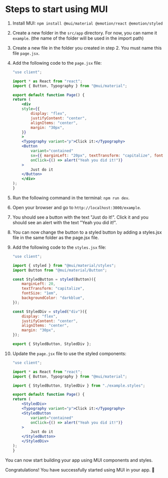 # Steps to start using MUI

1. Install MUI: `npm install @mui/material @emotion/react @emotion/styled`

2. Create a new folder in the `src/app` directory. For now, you can name it `example`. (the name of the folder will be used in the import path)

3. Create a new file in the folder you created in step 2. You must name this file `page.jsx`.

4. Add the following code to the `page.jsx` file:

    ```jsx
    "use client";

    import * as React from "react";
    import { Button, Typography } from "@mui/material";

    export default function Page() {
    return (
        <div
        style={{
            display: "flex",
            justifyContent: "center",
            alignItems: "center",
            margin: "30px",
        }}
        >
        <Typography variant="p">Click it:</Typography>
        <Button
            variant="contained"
            sx={{ marginLeft: "20px", textTransform: "capitalize", fontSize: "1em" }}
            onClick={() => alert("Yeah you did it!")}
        >
            Just do it
        </Button>
        </div>
    );
    }
    ```

5. Run the following command in the terminal: `npm run dev`.

6. Open your browser and go to `http://localhost:3000/example`.

7. You should see a button with the text "Just do it!". Click it and you should see an alert with the text "Yeah you did it!".

8. You can now change the button to a styled button by adding a styles.jsx file in the same folder as the page.jsx file.

9. Add the following code to the `styles.jsx` file:

    ```jsx
    "use client";

    import { styled } from "@mui/material/styles";
    import Button from "@mui/material/Button";

    const StyledButton = styled(Button)({
        marginLeft: 20,
        textTransform: "capitalize",
        fontSize: "1em",
        backgroundColor: "darkblue",
    });

    const StyledDiv = styled("div")({
        display: "flex",
        justifyContent: "center",
        alignItems: "center",
        margin: "30px",
    });

    export { StyledButton, StyledDiv };
    ```

10. Update the `page.jsx` file to use the styled components:

    ```jsx
    "use client";

    import * as React from "react";
    import { Button, Typography } from "@mui/material";

    import { StyledButton, StyledDiv } from "./example.styles";

    export default function Page() {
    return (
        <StyledDiv>
        <Typography variant="p">Click it:</Typography>
        <StyledButton
            variant="contained"
            onClick={() => alert("Yeah you did it!")}
        >
            Just do it
        </StyledButton>
        </StyledDiv>
    );
    }
    ```

You can now start building your app using MUI components and styles.

Congratulations! You have successfully started using MUI in your app. 🎉
